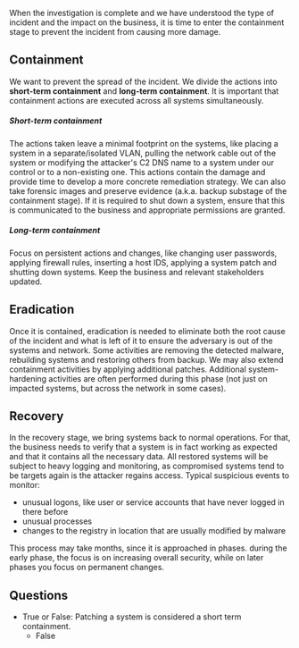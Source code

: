 When the investigation is complete and we have understood the type of incident and the impact on the business, it is time to enter the containment stage to prevent the incident from causing more damage.
## Containment

We want to prevent the spread of the incident. We divide the actions into **short-term containment** and **long-term containment**.
It is important that containment actions are executed across all systems simultaneously.
##### Short-term containment
The actions taken leave a minimal footprint on the systems, like placing a system in a separate/isolated VLAN, pulling the network cable out of the system or modifying the attacker's C2 DNS name to a system under our control or to a non-existing one.
This actions contain the damage and provide time to develop a more concrete remediation strategy. We can also take forensic images and preserve evidence (a.k.a. backup substage of the containment stage).
If it is required to shut down a system, ensure that this is communicated to the business and appropriate permissions are granted.
##### Long-term containment
Focus on persistent actions and changes, like changing user passwords, applying firewall rules, inserting a host IDS, applying a system patch and shutting down systems.
Keep the business and relevant stakeholders updated.

## Eradication

Once it is contained, eradication is needed to eliminate both the root cause of the incident and what is left of it to ensure the adversary is out of the systems and network.
Some activities are removing the detected malware, rebuilding systems and restoring others from backup. We may also extend containment activities by applying additional patches.
Additional system-hardening activities are often performed during this phase (not just on impacted systems, but across the network in some cases).

## Recovery

In the recovery stage, we bring systems back to normal operations. For that, the business needs to verify that a system is in fact working as expected and that it contains all the necessary data.
All restored systems will be subject to heavy logging and monitoring, as compromised systems tend to be targets again is the attacker regains access. Typical suspicious events to monitor:
- unusual logons, like user or service accounts that have never logged in there before
- unusual processes
- changes to the registry in location that are usually modified by malware

This process may take months, since it is approached in phases. during the early phase, the focus is on increasing overall security, while on later phases you focus on permanent changes.

## Questions
- True or False: Patching a system is considered a short term containment.
	- False